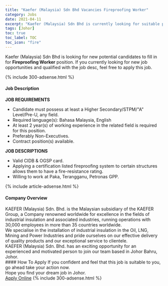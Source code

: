 ```yaml
---
title: "Kaefer (Malaysia) Sdn Bhd Vacancies Fireproofing Worker" 
category: Jobs 
date: 2021-04-11 
excerpt: "Kaefer (Malaysia) Sdn Bhd is currently looking for suitable person to fill in the Fireproofing Worker which based in Johor" 
tags: [Johor] 
toc: true 
toc_label: TOC 
toc_icon: "fire" 
--- 
```


<p>Kaefer (Malaysia) Sdn Bhd is looking for new potential candidates to fill in for <b>Fireproofing Worker</b> position. If you currently looking for new job opportunities and qualified with the job desc, feel free to apply this job.
</p>{% include 300-adsense.html %} 
<div><div><h4>Job Description</h4></div><div><div><span><div><div><strong>JOB REQUIREMENTS</strong></div><ul><li>Candidate must possess at least a Higher Secondary/STPM/"A" Level/Pre-U, any field.</li><li>Required language(s): Bahasa Malaysia, English</li><li>At least 2 year(s) of working experience in the related field is required for this position.</li><li>Preferably Non-Executives.</li><li>Contract position(s) available.</li></ul><div><strong>JOB DESCRIPTIONS</strong></div><ul><li>Valid CIDB &amp; OGSP card.</li><li>Applying a certification listed&#160;fireproofing&#160;system to certain structures allows them to have a fire-resistance rating.</li><li>Willing to work at Paka, Terangganu, Petronas GPP.</li></ul></div></span></div></div></div> 
{% include article-adsense.html %} 
<div><div><h4>Company Overview</h4></div><div><div><span><div><div>
<div>
		KAEFER (Malaysia) Sdn. Bhd. is the Malaysian subsidiary of the KAEFER Group, a Company renowned worldwide for excellence in the fields of industrial insulation and associated industries, running operations with 30,000 employees in more than 35 countries worldwide.</div>
<div>
		We specialise in the installation of industrial insulation in the Oil, LNG, Mining and Power Industries and pride ourselves on our effective delivery of quality products and our exceptional service to clientele.</div>
<div>
		KAEFER (Malaysia) Sdn. Bhd. has an exciting opportunity for an experienced and motivated person to join our team based in Johor Bahru, Johor.</div>
</div></div></span></div></div></div> 
#### How To Apply 
If you confident and feel that this job is suitable to you, go ahead take your action now. <br/> 
Hope you find your dream job in Johor. <br/> 
<a href="https://www.jobstreet.com.my/en/job/fireproofing-worker-4522021?jobId=jobstreet-my-job-4522021&" class="btn btn--info" target="_blank" rel="nofollow noopenner">Apply Online</a> 
{% include 300-adsense.html %} 